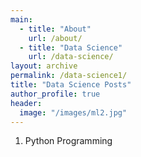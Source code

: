 ```yaml
---
main:
  - title: "About"
    url: /about/
  - title: "Data Science"
    url: /data-science/
layout: archive
permalink: /data-science1/
title: "Data Science Posts"
author_profile: true
header:
  image: "/images/ml2.jpg"
---
```

1. Python Programming
